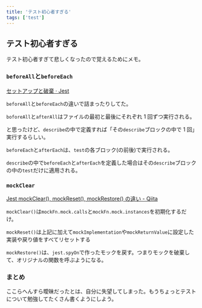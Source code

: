 ```yaml
---
title: 'テスト初心者すぎる'
tags: ['test']
---
```


## テスト初心者すぎる

テスト初心者すぎて悲しくなったので覚えるためにメモ。

### `beforeAll`と`beforeEach`

[セットアップと破棄 · Jest](https://jestjs.io/ja/docs/setup-teardown)

`beforeAll`と`beforeEach`の違いで詰まったりしてた。

`boforeAll`と`afterAll`はファイルの最初と最後にそれぞれ 1 回ずつ実行される。

と思ったけど、`describe`の中で定義すれば「その`describe`ブロックの中で 1 回」実行するらしい。

`beforeEach`と`afterEach`は、`test`の各ブロック(の前後)で実行される。

`describe`の中で`beforeEach`と`afterEach`を定義した場合はその`describe`ブロックの中の`test`だけに適用される。

### `mockClear`

[Jest mockClear\(\), mockReset\(\), mockRestore\(\) の違い \- Qiita](https://qiita.com/yamagen0915/items/da885b3fa5cb825ccca9)

`mockClear()`は`mockFn.mock.calls`と`mockFn.mock.instances`を初期化するだけ。

`mockReset()`は上記に加えて`mockImplementation`や`mockReturnValue`に設定した実装や戻り値をすべてリセットする

`mockRestore()`は、`jest.spyOn`で作ったモックを戻す。つまりモックを破棄して、オリジナルの関数を呼ぶようになる。

### まとめ

ここらへんすら曖昧だったとは、自分に失望してしまった。もうちょっとテストについて勉強してたくさん書くようにしよう。
